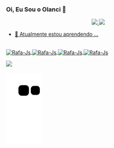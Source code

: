### Oi, Eu Sou o Olanci 👋
<div align="center">
  <a href="https://github.com/rafaballerini">
  <img height="180em" src="https://github-readme-stats.vercel.app/api?username=olanci&show_icons=true&theme=dracula&include_all_commits=true&count_private=true"/>
  <img height="180em" src="https://github-readme-stats.vercel.app/api/top-langs/?username=olanci&layout=compact&langs_count=7&theme=dracula"/>
</div>

- 🌱 Atualmente estou aprendendo ...

<div style="display: inline_block"><br>
  <img align="center" alt="Rafa-Js" height="30" width="40" <img src="https://cdn.jsdelivr.net/gh/devicons/devicon/icons/linux/linux-original.svg" />
  <img align="center" alt="Rafa-Js" height="30" width="40" <img src="https://cdn.jsdelivr.net/gh/devicons/devicon/icons/java/java-original.svg" />
  <img align="center" alt="Rafa-Js" height="30" width="40" <img src="https://cdn.jsdelivr.net/gh/devicons/devicon/icons/androidstudio/androidstudio-original.svg" />
   <img align="center" alt="Rafa-Js" height="30" width="40"<img src="https://cdn.jsdelivr.net/gh/devicons/devicon/icons/javascript/javascript-original.svg" />



<a href="https://www.linkedin.com/in/olanci-chaves-167396125/" target="_blank"><img src="https://img.shields.io/badge/-LinkedIn-%230077B5?style=for-the-badge&logo=linkedin&logoColor=white" target="_blank"></a>             

 ![Snake animation](https://github.com/rafaballerini/rafaballerini/blob/output/github-contribution-grid-snake.svg)
 
</div>
          
          
          
